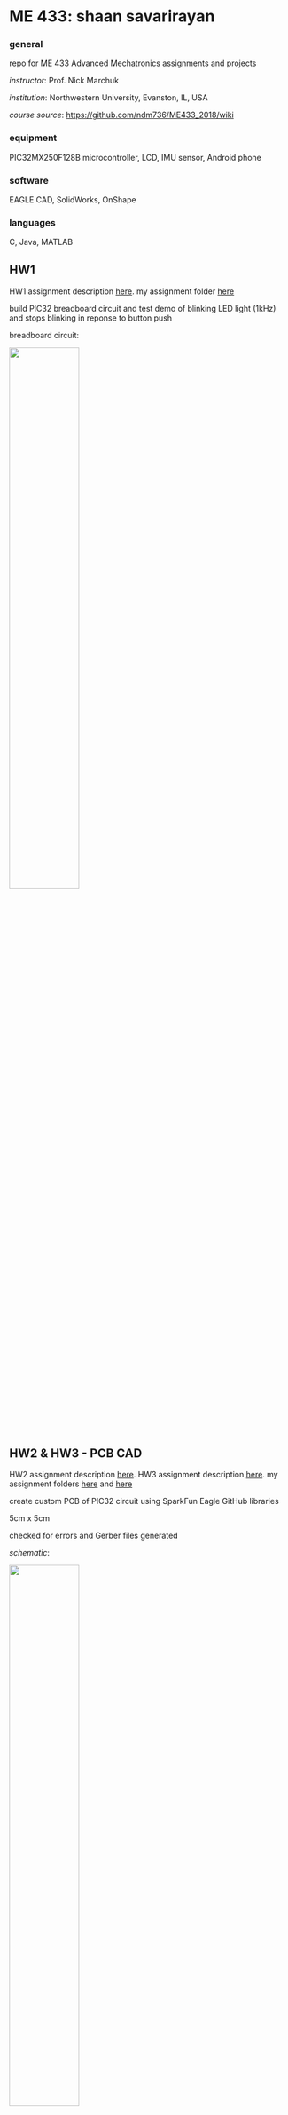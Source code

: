 # ME 433: shaan savarirayan

### general

repo for ME 433 Advanced Mechatronics assignments and projects

*instructor*: Prof. Nick Marchuk

*institution*: Northwestern University, Evanston, IL, USA

*course source*: https://github.com/ndm736/ME433_2018/wiki

### equipment

PIC32MX250F128B microcontroller, LCD, IMU sensor, Android phone

### software

EAGLE CAD, SolidWorks, OnShape

### languages
C, Java, MATLAB

## HW1

HW1 assignment description [here](https://github.com/ndm736/ME433_2018/wiki/HW1). my assignment folder [here](https://github.com/shanexavier313/shaansavarirayan_ME433/tree/master/HW1)

build PIC32 breadboard circuit and test demo of blinking LED light (1kHz) and stops blinking in reponse to button push

breadboard circuit:

<a href="url"><img src="https://github.com/shanexavier313/shaansavarirayan_ME433/blob/master/HW1/pic32%20circuit.jpg" height = "50%" width = "50%"></a>

## HW2 & HW3 - PCB CAD

HW2 assignment description [here](https://github.com/ndm736/ME433_2018/wiki/HW2). HW3 assignment description [here](https://github.com/ndm736/ME433_2018/wiki/HW3). my assignment folders [here](https://github.com/shanexavier313/shaansavarirayan_ME433/tree/master/HW2) and [here](https://github.com/shanexavier313/shaansavarirayan_ME433/tree/master/HW3)

create custom PCB of PIC32 circuit using SparkFun Eagle GitHub libraries

5cm x 5cm

checked for errors and Gerber files generated

*schematic*:

<a href="url"><img src="https://github.com/shanexavier313/shaansavarirayan_ME433/blob/master/HW3/schematic.png" height = "50%" width = "50%"></a>
  
*board*:

<a href="url"><img src="https://github.com/shanexavier313/shaansavarirayan_ME433/blob/master/HW3/board.png"></a>

## HW4 - SPI DAC

HW4 assignment description [here](https://github.com/ndm736/ME433_2018/wiki/HW4). my assignment folder [here](https://github.com/shanexavier313/shaansavarirayan_ME433/tree/master/HW4)

connect PIC32 to DAC (the [MCP4902](http://ww1.microchip.com/downloads/en/DeviceDoc/22250A.pdf)) and run a test demo

<a href="url"><img src="https://github.com/shanexavier313/shaansavarirayan_ME433/blob/master/HW4/SPI%20schematic.png" height = "70%" width = "70%"></a>

## HW5 - I2C pin expander

HW5 assignment description [here](https://github.com/ndm736/ME433_2018/wiki/HW5). my assignment folder [here](https://github.com/shanexavier313/shaansavarirayan_ME433/tree/master/HW5)

connect PIC32 to [MCP23008 I/O expander](http://ww1.microchip.com/downloads/en/DeviceDoc/21919e.pdf) and run a test demo

<a href="url"><img src="https://github.com/shanexavier313/shaansavarirayan_ME433/blob/master/HW5/I2C%20schematic.png" height = "70%" width = "70%"></a>

## HW6 - LCD printing

HW6 assignment description [here](https://github.com/ndm736/ME433_2018/wiki/HW6). my assignment folder [here](https://github.com/shanexavier313/shaansavarirayan_ME433/tree/master/HW6)

use SPI to communicate with this [128 x 160 pixel TFT LCD](https://www.aliexpress.com/item/Free-Shipping-1-8-inch-TFT-touch-LCD-Module-LCD-Screen-Module-SPI-serial-51-drivers/32263827143.html)

video demo [here](https://github.com/shanexavier313/shaansavarirayan_ME433/blob/master/HW6/LCD_Hello%20World!.mp4) (mp4 download required)

## HW7 - LCD control with IMU

HW7 assignment description [here](https://github.com/ndm736/ME433_2018/wiki/HW7). my assignment folder [here](https://github.com/shanexavier313/shaansavarirayan_ME433/tree/master/HW7)

control a flowing bars in x and y directions on LCD screen by rotating [LSM6DS33 Polulu breakout board](https://www.pololu.com/product/2736), with I2C connection

video demo [here](https://github.com/shanexavier313/shaansavarirayan_ME433/blob/master/HW7/IMU_accelerometer.mp4) (mp4 download required)

## HW8 - MPLABX Harmony 

HW8 assignment description [here](https://github.com/ndm736/ME433_2018/wiki/HW8). my assignment folder [here](https://github.com/shanexavier313/shaansavarirayan_ME433/tree/master/HW8)

Implement HW7 using Harmony in MPLABX

## HW9 - USB communication between PIC & PC

HW9 assignment description [here](https://github.com/ndm736/ME433_2018/wiki/HW8). my assignment folder [here](https://github.com/shanexavier313/shaansavarirayan_ME433/tree/master/HW9)

video demo [here](https://github.com/shanexavier313/shaansavarirayan_ME433/blob/master/HW9/CDC_IMU.mp4) (mp4 download required)

## HW10 - MAF, IIR, FIR low pass filtering

HW10 assignment description [here](https://github.com/ndm736/ME433_2018/wiki/HW10). my assignment folder [here](https://github.com/shanexavier313/shaansavarirayan_ME433/tree/master/HW10)

implement three different low pass filters on the data outputted by the IMU (see HW7 section for datasheet)

<a href="url"><img src="https://github.com/shanexavier313/shaansavarirayan_ME433/blob/master/HW10/filters%20graph.jpg" height="50%" width = "50%"></a>

## HW11 - HID USB Mouse

HW11 assignment description [here](https://github.com/ndm736/ME433_2018/wiki/HW11). my assignment folder [here](https://github.com/shanexavier313/shaansavarirayan_ME433/tree/master/HW11)

## HW12 - "Hello World!" Android App

HW12 assignment description [here](https://github.com/ndm736/ME433_2018/wiki/HW12). my assignment folder [here](https://github.com/shanexavier313/shaansavarirayan_ME433/tree/master/HW12)

Write a "Hello World!" Android app that also returns a slider value

video demo [here](https://github.com/shanexavier313/shaansavarirayan_ME433/blob/master/HW12/Android%20HelloWorld.mp4) (mp4 download required)

## HW13 - Color Recognition Android App

HW13 assignment description [here](https://github.com/ndm736/ME433_2018/wiki/HW13). my assignment folder [here](https://github.com/shanexavier313/shaansavarirayan_ME433/tree/master/HW13)

Write an Android app that recognizes green objects via camera and then highlights them in bright green

video demo [here](https://github.com/shanexavier313/shaansavarirayan_ME433/blob/master/HW13/ColorCamera%20-%20Green.mp4) (mp4 download required)

## HW14 - USB communication between Android and PIC

HW14 assignment description [here](https://github.com/ndm736/ME433_2018/wiki/HW13). my assignment folder [here](https://github.com/shanexavier313/shaansavarirayan_ME433/tree/master/HW14)

video demo [here](https://github.com/shanexavier313/shaansavarirayan_ME433/blob/master/HW14/Android%20CDC.mp4) (mp4 download required)

## Final Project

### description

design and build a laser cut/3d printed robot car that can follow rainbow road on the map below using a PIC32 for motor control and an Android phone camera for image processing

Android code [here](https://github.com/shanexavier313/shaansavarirayan_ME433/tree/master/HW18/android)

PIC code [here](https://github.com/shanexavier313/shaansavarirayan_ME433/tree/master/HW18/firmware)

### map:

<a href="url"><img src="https://github.com/shanexavier313/shaansavarirayan_ME433/blob/master/HW18/techCup2018.png" height = "50%" width = "50%"></a>

### car body (SolidWorks)

base + sides:

<a href="url"><img src="https://github.com/shanexavier313/shaansavarirayan_ME433/blob/master/HW15/car%20base.jpg" height = "50%" width = "50%"><a href="url"><img src="https://github.com/shanexavier313/shaansavarirayan_ME433/blob/master/HW15/car%20side.jpg" height = "50%" width = "50%"></a>

### wheels (OnShape)

<a href="url"><img src="https://github.com/shanexavier313/shaansavarirayan_ME433/blob/master/HW15/wheel.JPG" height = "50%" width = "50%"></a>

### final car

<a href="url"><img src="https://github.com/shanexavier313/shaansavarirayan_ME433/blob/master/HW18/final%20car.jpg" height = "75%" width = "75%"></a>








